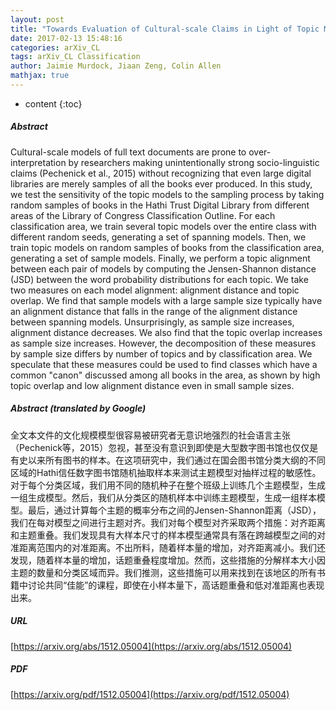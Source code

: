 ```yaml
---
layout: post
title: "Towards Evaluation of Cultural-scale Claims in Light of Topic Model Sampling Effects"
date: 2017-02-13 15:48:16
categories: arXiv_CL
tags: arXiv_CL Classification
author: Jaimie Murdock, Jiaan Zeng, Colin Allen
mathjax: true
---
```


* content
{:toc}

##### Abstract
Cultural-scale models of full text documents are prone to over-interpretation by researchers making unintentionally strong socio-linguistic claims (Pechenick et al., 2015) without recognizing that even large digital libraries are merely samples of all the books ever produced. In this study, we test the sensitivity of the topic models to the sampling process by taking random samples of books in the Hathi Trust Digital Library from different areas of the Library of Congress Classification Outline. For each classification area, we train several topic models over the entire class with different random seeds, generating a set of spanning models. Then, we train topic models on random samples of books from the classification area, generating a set of sample models. Finally, we perform a topic alignment between each pair of models by computing the Jensen-Shannon distance (JSD) between the word probability distributions for each topic. We take two measures on each model alignment: alignment distance and topic overlap. We find that sample models with a large sample size typically have an alignment distance that falls in the range of the alignment distance between spanning models. Unsurprisingly, as sample size increases, alignment distance decreases. We also find that the topic overlap increases as sample size increases. However, the decomposition of these measures by sample size differs by number of topics and by classification area. We speculate that these measures could be used to find classes which have a common "canon" discussed among all books in the area, as shown by high topic overlap and low alignment distance even in small sample sizes.

##### Abstract (translated by Google)
全文本文件的文化规模模型很容易被研究者无意识地强烈的社会语言主张（Pechenick等，2015）忽视，甚至没有意识到即使是大型数字图书馆也仅仅是有史以来所有图书的样本。在这项研究中，我们通过在国会图书馆分类大纲的不同区域的Hathi信任数字图书馆随机抽取样本来测试主题模型对抽样过程的敏感性。对于每个分类区域，我们用不同的随机种子在整个班级上训练几个主题模型，生成一组生成模型。然后，我们从分类区的随机样本中训练主题模型，生成一组样本模型。最后，通过计算每个主题的概率分布之间的Jensen-Shannon距离（JSD），我们在每对模型之间进行主题对齐。我们对每个模型对齐采取两个措施：对齐距离和主题重叠。我们发现具有大样本尺寸的样本模型通常具有落在跨越模型之间的对准距离范围内的对准距离。不出所料，随着样本量的增加，对齐距离减小。我们还发现，随着样本量的增加，话题重叠程度增加。然而，这些措施的分解样本大小因主题的数量和分类区域而异。我们推测，这些措施可以用来找到在该地区的所有书籍中讨论共同“佳能”的课程，即使在小样本量下，高话题重叠和低对准距离也表现出来。

##### URL
[https://arxiv.org/abs/1512.05004](https://arxiv.org/abs/1512.05004)

##### PDF
[https://arxiv.org/pdf/1512.05004](https://arxiv.org/pdf/1512.05004)

